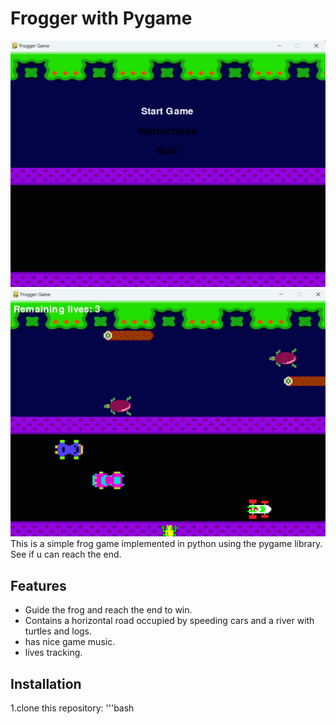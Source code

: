 # Frogger with Pygame
![Frogger](IMG.1.png)
![Frogger](IMG.2.png)
This is a simple frog game implemented in python using the pygame library. See if u can reach the end.
## Features
- Guide the frog and reach the end to win.
- Contains a horizontal road occupied by speeding cars and a river with turtles and logs.
- has nice game music.
- lives tracking.
## Installation
1.clone this repository:
  '''bash
  
